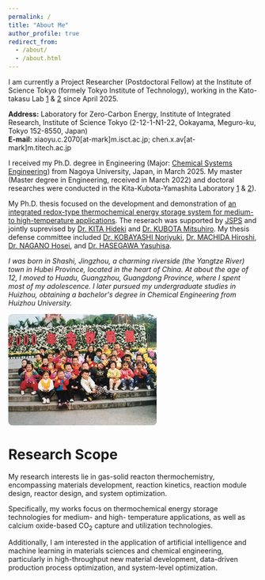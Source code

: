 ```yaml
---
permalink: /
title: "About Me"
author_profile: true
redirect_from: 
  - /about/
  - /about.html
---
```

I am currently a Project Researcher (Postdoctoral Fellow) at the Institute of Science Tokyo (formely Tokyo Institute of Technology), working in the Kato-takasu Lab [1](https://kato.zc.iir.titech.ac.jp/jp/index.html) & [2](https://sites.google.com/view/takasu-lab/) since April 2025. 

**Address:** Laboratory for Zero-Carbon Energy, Institute of Integrated Research, Institute of Science Tokyo (2-12-1-N1-22, Ookayama, Meguro-ku, Tokyo 152-8550, Japan)  
**E-mail:** xiaoyu.c.2070[at-mark]m.isct.ac.jp; chen.x.av[at-mark]m.titech.ac.jp

I received my Ph.D. degree in Engineering (Major: [Chemical Systems Engineering](https://www.material.nagoya-u.ac.jp/Chemical_Systems.html)) from Nagoya University, Japan, in March 2025. My master (Master degree in Engineering, received in March 2022) and doctoral researches were conducted in the Kita-Kubota-Yamashita Laboratory [1](https://www.material.nagoya-u.ac.jp/nuce/L17/index.html) & [2](https://kubotam.jimdofree.com/)). 

My Ph.D. thesis focused on the development and demonstration of [an integrated redox-type thermochemical energy storage system for medium- to high-temperature applications](files/PhD_thesis.pdf). The reserach was supported by [JSPS](https://kaken.nii.ac.jp/ja/grant/KAKENHI-PROJECT-23KJ1071) and jointly suprevised by [Dr. KITA Hideki](https://profs.provost.nagoya-u.ac.jp/html/100006380_ja.html) and [Dr. KUBOTA Mitsuhiro](https://profs.provost.nagoya-u.ac.jp/html/100002055_en.html). My thesis defense committee included [Dr. KOBAYASHI Noriyuki](https://profs.provost.nagoya-u.ac.jp/html/100001833_en.html), [Dr. MACHIDA Hiroshi](https://profs.provost.nagoya-u.ac.jp/html/100002257_en.html), [Dr. NAGANO Hosei](https://profs.provost.nagoya-u.ac.jp/html/100002226_en.html), and [Dr. HASEGAWA Yasuhisa](https://profs.provost.nagoya-u.ac.jp/html/100001973_en.html). 

*I was born in Shashi, Jingzhou, a charming riverside (the Yangtze River) town in Hubei Province, located in the heart of China. At about the age of 12, I moved to Huadu, Guangzhou, Guangdong Province, where I spent most of my adolescence. I later pursued my undergraduate studies in Huizhou, obtaining a bachelor's degree in Chemical Engineering from Huizhou University.*

<a href="/images/childhood.JPG" target="_blank">
  <img src="/images/childhood.JPG" alt="childhood" width="300" style="border-radius: 8px;">
</a>


Research Scope
======
My research interests lie in gas-solid reacton thermochemistry, encompassing materials development, reaction kinetics, reaction module design, reactor design, and system optimization. 

Specifically, my works focus on thermochemical energy storage technologies for medium- and high- temperature applications, as well as calcium oxide-based CO<sub>2</sub> capture and utilization technologies. 

Additionally, I am interested in the application of artificial intelligence and machine learning in materials sciences and chemical engineering, particularly in high-throughput new material development, data-driven production process optimization, and system-level optimization.
